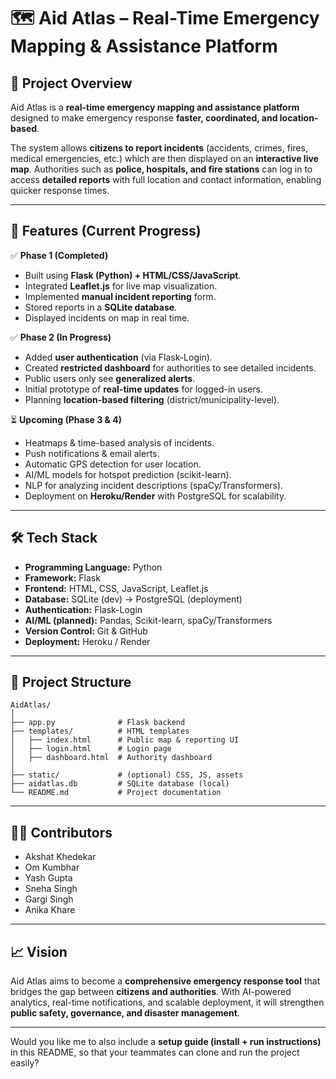 # 🗺️ Aid Atlas – Real-Time Emergency Mapping & Assistance Platform

## 📌 Project Overview

Aid Atlas is a **real-time emergency mapping and assistance platform** designed to make emergency response **faster, coordinated, and location-based**.

The system allows **citizens to report incidents** (accidents, crimes, fires, medical emergencies, etc.) which are then displayed on an **interactive live map**.
Authorities such as **police, hospitals, and fire stations** can log in to access **detailed reports** with full location and contact information, enabling quicker response times.

---

## 🚀 Features (Current Progress)

✅ **Phase 1 (Completed)**

* Built using **Flask (Python) + HTML/CSS/JavaScript**.
* Integrated **Leaflet.js** for live map visualization.
* Implemented **manual incident reporting** form.
* Stored reports in a **SQLite database**.
* Displayed incidents on map in real time.

✅ **Phase 2 (In Progress)**

* Added **user authentication** (via Flask-Login).
* Created **restricted dashboard** for authorities to see detailed incidents.
* Public users only see **generalized alerts**.
* Initial prototype of **real-time updates** for logged-in users.
* Planning **location-based filtering** (district/municipality-level).

⏳ **Upcoming (Phase 3 & 4)**

* Heatmaps & time-based analysis of incidents.
* Push notifications & email alerts.
* Automatic GPS detection for user location.
* AI/ML models for hotspot prediction (scikit-learn).
* NLP for analyzing incident descriptions (spaCy/Transformers).
* Deployment on **Heroku/Render** with PostgreSQL for scalability.

---

## 🛠️ Tech Stack

* **Programming Language:** Python
* **Framework:** Flask
* **Frontend:** HTML, CSS, JavaScript, Leaflet.js
* **Database:** SQLite (dev) → PostgreSQL (deployment)
* **Authentication:** Flask-Login
* **AI/ML (planned):** Pandas, Scikit-learn, spaCy/Transformers
* **Version Control:** Git & GitHub
* **Deployment:** Heroku / Render

---

## 📂 Project Structure

```
AidAtlas/
│
├── app.py              # Flask backend  
├── templates/          # HTML templates  
│   ├── index.html      # Public map & reporting UI  
│   ├── login.html      # Login page  
│   ├── dashboard.html  # Authority dashboard  
│
├── static/             # (optional) CSS, JS, assets  
├── aidatlas.db         # SQLite database (local)  
└── README.md           # Project documentation  
```

---

## 👨‍💻 Contributors

* Akshat Khedekar
* Om Kumbhar
* Yash Gupta
* Sneha Singh
* Gargi Singh
* Anika Khare

---

## 📈 Vision

Aid Atlas aims to become a **comprehensive emergency response tool** that bridges the gap between **citizens and authorities**. With AI-powered analytics, real-time notifications, and scalable deployment, it will strengthen **public safety, governance, and disaster management**.

---

Would you like me to also include a **setup guide (install + run instructions)** in this README, so that your teammates can clone and run the project easily?
